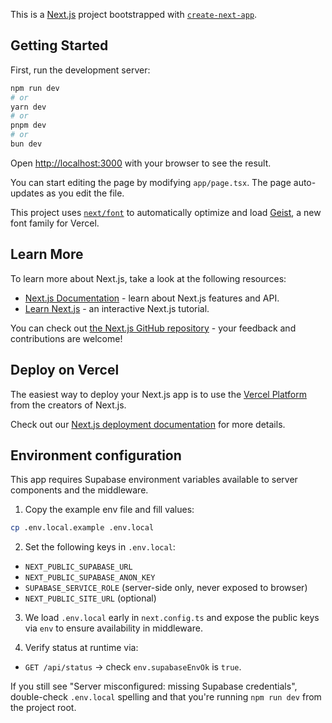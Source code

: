 This is a [Next.js](https://nextjs.org) project bootstrapped with [`create-next-app`](https://nextjs.org/docs/app/api-reference/cli/create-next-app).

## Getting Started

First, run the development server:

```bash
npm run dev
# or
yarn dev
# or
pnpm dev
# or
bun dev
```

Open [http://localhost:3000](http://localhost:3000) with your browser to see the result.

You can start editing the page by modifying `app/page.tsx`. The page auto-updates as you edit the file.

This project uses [`next/font`](https://nextjs.org/docs/app/building-your-application/optimizing/fonts) to automatically optimize and load [Geist](https://vercel.com/font), a new font family for Vercel.

## Learn More

To learn more about Next.js, take a look at the following resources:

- [Next.js Documentation](https://nextjs.org/docs) - learn about Next.js features and API.
- [Learn Next.js](https://nextjs.org/learn) - an interactive Next.js tutorial.

You can check out [the Next.js GitHub repository](https://github.com/vercel/next.js) - your feedback and contributions are welcome!

## Deploy on Vercel

The easiest way to deploy your Next.js app is to use the [Vercel Platform](https://vercel.com/new?utm_medium=default-template&filter=next.js&utm_source=create-next-app&utm_campaign=create-next-app-readme) from the creators of Next.js.

Check out our [Next.js deployment documentation](https://nextjs.org/docs/app/building-your-application/deploying) for more details.

## Environment configuration

This app requires Supabase environment variables available to server components and the middleware.

1. Copy the example env file and fill values:

```bash
cp .env.local.example .env.local
```

2. Set the following keys in `.env.local`:

- `NEXT_PUBLIC_SUPABASE_URL`
- `NEXT_PUBLIC_SUPABASE_ANON_KEY`
- `SUPABASE_SERVICE_ROLE` (server-side only, never exposed to browser)
- `NEXT_PUBLIC_SITE_URL` (optional)

3. We load `.env.local` early in `next.config.ts` and expose the public keys via `env` to ensure availability in middleware.

4. Verify status at runtime via:

- `GET /api/status` → check `env.supabaseEnvOk` is `true`.

If you still see "Server misconfigured: missing Supabase credentials", double-check `.env.local` spelling and that you're running `npm run dev` from the project root.
